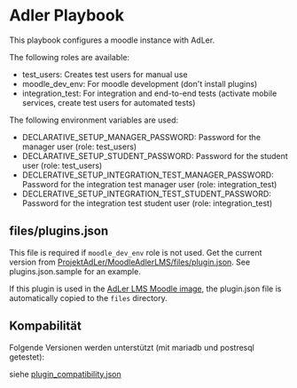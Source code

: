 # Adler Playbook

This playbook configures a moodle instance with AdLer.

The following roles are available:
- test_users: Creates test users for manual use
- moodle_dev_env: For moodle development (don't install plugins)
- integration_test: For integration and end-to-end tests (activate mobile services, create test users for automated tests)

The following environment variables are used:
- DECLARATIVE_SETUP_MANAGER_PASSWORD: Password for the manager user (role: test_users)
- DECLARATIVE_SETUP_STUDENT_PASSWORD: Password for the student user (role: test_users)
- DECLERATIVE_SETUP_INTEGRATION_TEST_MANAGER_PASSWORD: Password for the integration test manager user (role: integration_test)
- DECLERATIVE_SETUP_INTEGRATION_TEST_STUDENT_PASSWORD: Password for the integration test student user (role: integration_test)

## files/plugins.json
This file is required if `moodle_dev_env` role is not used. Get the current version from
[ProjektAdLer/MoodleAdlerLMS/files/plugin.json](https://github.com/ProjektAdLer/MoodleAdlerLMS/blob/main/plugins.json).
See plugins.json.sample for an example.

If this plugin is used in the [AdLer LMS Moodle image](https://github.com/ProjektAdLer/MoodleAdlerLMS), the plugin.json
file is automatically copied to the `files` directory.

## Kompabilität
Folgende Versionen werden unterstützt (mit mariadb und postresql getestet):

siehe [plugin_compatibility.json](plugin_compatibility.json)
